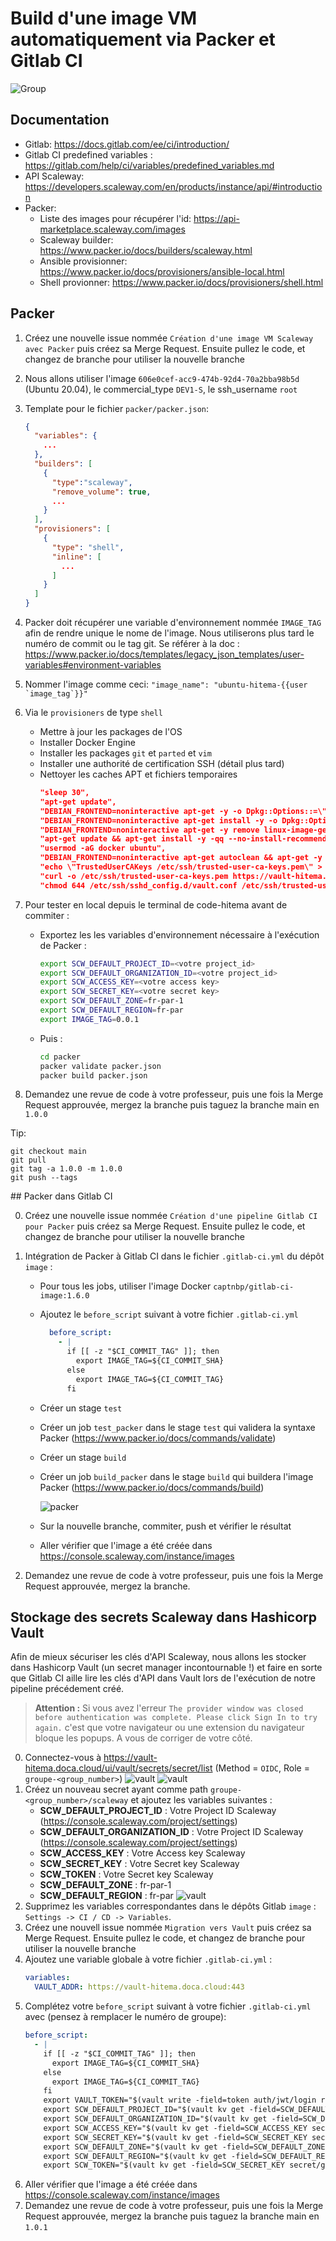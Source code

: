 # Build d'une image VM automatiquement via Packer et Gitlab CI

![Group](images/tp2.png)

## Documentation

*  Gitlab: https://docs.gitlab.com/ee/ci/introduction/
*  Gitlab CI predefined variables : https://gitlab.com/help/ci/variables/predefined_variables.md
*  API Scaleway: https://developers.scaleway.com/en/products/instance/api/#introduction
*  Packer:
   *  Liste des images pour récupérer l'id: https://api-marketplace.scaleway.com/images
   *  Scaleway builder: https://www.packer.io/docs/builders/scaleway.html
   *  Ansible provisionner: https://www.packer.io/docs/provisioners/ansible-local.html
   *  Shell provionner: https://www.packer.io/docs/provisioners/shell.html

## Packer

1. Créez une nouvelle issue nommée `Création d'une image VM Scaleway avec Packer` puis créez sa Merge Request. Ensuite pullez le code, et changez de branche pour utiliser la nouvelle branche
2. Nous allons utiliser l'image `606e0cef-acc9-474b-92d4-70a2bba98b5d` (Ubuntu 20.04), le commercial_type `DEV1-S`, le ssh_username `root`
3. Template pour le fichier `packer/packer.json`:

   ```json
   {
     "variables": {
       ...
     },
     "builders": [
       {
         "type":"scaleway",
         "remove_volume": true,
         ...
       }
     ],
     "provisioners": [
       {
         "type": "shell",
         "inline": [
           ...
         ]
       }
     ]
   }
   ```

4. Packer doit récupérer une variable d'environnement nommée `IMAGE_TAG` afin de rendre unique le nome de l'image. Nous utiliserons plus tard le numéro de commit ou le tag git. Se référer à la doc : https://www.packer.io/docs/templates/legacy_json_templates/user-variables#environment-variables
5. Nommer l'image comme ceci: `` "image_name": "ubuntu-hitema-{{user `image_tag`}}" ``
6. Via le `provisioners` de type `shell`
   - Mettre à jour les packages de l'OS
   - Installer Docker Engine
   - Installer les packages `git` et `parted` et `vim`
   - Installer une authorité de certification SSH (détail plus tard)
   - Nettoyer les caches APT et fichiers temporaires
     ```json
     "sleep 30",
     "apt-get update",
     "DEBIAN_FRONTEND=noninteractive apt-get -y -o Dpkg::Options::=\"--force-confdef\" -o Dpkg::Options::=\"--force-confold\" dist-upgrade",
     "DEBIAN_FRONTEND=noninteractive apt-get install -y -o Dpkg::Options::=\"--force-confdef\" -o Dpkg::Options::=\"--force-confold\" curl apt-transport-https linux-image-generic-hwe-20.04 linux-headers-generic-hwe-20.04 byobu git parted sudo vim",
     "DEBIAN_FRONTEND=noninteractive apt-get -y remove linux-image-generic",
     "apt-get update && apt-get install -y -qq --no-install-recommends docker.io python3-docker python3-psycopg2",
     "usermod -aG docker ubuntu",
     "DEBIAN_FRONTEND=noninteractive apt-get autoclean && apt-get -y autoremove && rm -rf /var/lib/apt/lists/*",
     "echo \"TrustedUserCAKeys /etc/ssh/trusted-user-ca-keys.pem\" > /etc/ssh/sshd_config.d/vault.conf",
     "curl -o /etc/ssh/trusted-user-ca-keys.pem https://vault-hitema.doca.cloud/v1/ssh/public_key",
     "chmod 644 /etc/ssh/sshd_config.d/vault.conf /etc/ssh/trusted-user-ca-keys.pem" 
     ```
7. Pour tester en local depuis le terminal de code-hitema avant de commiter :
   - Exportez les les variables d'environnement nécessaire à l'exécution de Packer :
     ```bash
     export SCW_DEFAULT_PROJECT_ID=<votre project_id>
     export SCW_DEFAULT_ORGANIZATION_ID=<votre project_id>
     export SCW_ACCESS_KEY=<votre access key>
     export SCW_SECRET_KEY=<votre secret key>
     export SCW_DEFAULT_ZONE=fr-par-1
     export SCW_DEFAULT_REGION=fr-par
     export IMAGE_TAG=0.0.1
     ```
   - Puis :
     ```bash
     cd packer
     packer validate packer.json
     packer build packer.json
     ```
8. Demandez une revue de code à votre professeur, puis une fois la Merge Request approuvée, mergez la branche puis taguez la branche main en `1.0.0`

Tip: 
```
git checkout main
git pull
git tag -a 1.0.0 -m 1.0.0
git push --tags
```

## Packer dans Gitlab CI

0. Créez une nouvelle issue nommée `Création d'une pipeline Gitlab CI pour Packer` puis créez sa Merge Request. Ensuite pullez le code, et changez de branche pour utiliser la nouvelle branche
1. Intégration de Packer à Gitlab CI dans le fichier `.gitlab-ci.yml` du dépôt `image` :
   - Pour tous les jobs, utiliser l'image Docker `captnbp/gitlab-ci-image:1.6.0`
   - Ajoutez le `before_script` suivant à votre fichier `.gitlab-ci.yml`
     ```yaml
       before_script:
         - |
           if [[ -z "$CI_COMMIT_TAG" ]]; then
             export IMAGE_TAG=${CI_COMMIT_SHA}
           else
             export IMAGE_TAG=${CI_COMMIT_TAG}
           fi
     ```
   - Créer un stage `test`
   - Créer un job `test_packer` dans le stage `test` qui validera la syntaxe Packer (https://www.packer.io/docs/commands/validate)
   - Créer un stage `build`
   - Créer un job `build_packer` dans le stage `build` qui buildera l'image Packer (https://www.packer.io/docs/commands/build)
      
      ![packer](images/packer.png)
   - Sur la nouvelle branche, commiter, push et vérifier le résultat
   - Aller vérifier que l'image a été créée dans https://console.scaleway.com/instance/images

2. Demandez une revue de code à votre professeur, puis une fois la Merge Request approuvée, mergez la branche.

## Stockage des secrets Scaleway dans Hashicorp Vault

Afin de mieux sécuriser les clés d'API Scaleway, nous allons les stocker dans Hashicorp Vault (un secret manager incontournable !) et faire en sorte que Gitlab CI aille lire les clés d'API dans Vault lors de l'exécution de notre pipeline précédement créé.

> **Attention :** Si vous avez l'erreur `The provider window was closed before authentication was complete. Please click Sign In to try again.` c'est que votre navigateur ou une extension du navigateur bloque les popups. A vous de corriger de votre côté.

0. Connectez-vous à https://vault-hitema.doca.cloud/ui/vault/secrets/secret/list (Method = `OIDC`, Role = `groupe-<group_number>`)
    ![vault](images/vault-2.png)
    ![vault](images/vault-0.png)
1. Créez un nouveau secret ayant comme path `groupe-<group_number>/scaleway` et ajoutez les variables suivantes :
   - **SCW_DEFAULT_PROJECT_ID** : Votre Project ID Scaleway (https://console.scaleway.com/project/settings)
   - **SCW_DEFAULT_ORGANIZATION_ID** : Votre Project ID Scaleway (https://console.scaleway.com/project/settings)
   - **SCW_ACCESS_KEY** : Votre Access key Scaleway
   - **SCW_SECRET_KEY** : Votre Secret key Scaleway
   - **SCW_TOKEN** : Votre Secret key Scaleway
   - **SCW_DEFAULT_ZONE** : fr-par-1
   - **SCW_DEFAULT_REGION** : fr-par
    ![vault](images/vault-1.png)
2. Supprimez les variables correspondantes dans le dépôts Gitlab `image` : `Settings -> CI / CD -> Variables`.
3. Créez une nouvell issue nommée `Migration vers Vault` puis créez sa Merge Request. Ensuite pullez le code, et changez de branche pour utiliser la nouvelle branche
4. Ajoutez une variable globale à votre fichier `.gitlab-ci.yml` :
   ```yaml
   variables:
     VAULT_ADDR: https://vault-hitema.doca.cloud:443
   ```
5. Complétez votre `before_script` suivant à votre fichier `.gitlab-ci.yml` avec (pensez à remplacer le numéro de groupe):
   ```yaml
   before_script:
     - |
       if [[ -z "$CI_COMMIT_TAG" ]]; then
         export IMAGE_TAG=${CI_COMMIT_SHA}
       else
         export IMAGE_TAG=${CI_COMMIT_TAG}
       fi
       export VAULT_TOKEN="$(vault write -field=token auth/jwt/login role=packer-groupe-${GROUP_NUMBER} token_ttl=30 jwt=$CI_JOB_JWT)"
       export SCW_DEFAULT_PROJECT_ID="$(vault kv get -field=SCW_DEFAULT_PROJECT_ID secret/groupe-${GROUP_NUMBER}/scaleway)"
       export SCW_DEFAULT_ORGANIZATION_ID="$(vault kv get -field=SCW_DEFAULT_PROJECT_ID secret/groupe-${GROUP_NUMBER}/scaleway)"
       export SCW_ACCESS_KEY="$(vault kv get -field=SCW_ACCESS_KEY secret/groupe-${GROUP_NUMBER}/scaleway)"
       export SCW_SECRET_KEY="$(vault kv get -field=SCW_SECRET_KEY secret/groupe-${GROUP_NUMBER}/scaleway)"
       export SCW_DEFAULT_ZONE="$(vault kv get -field=SCW_DEFAULT_ZONE secret/groupe-${GROUP_NUMBER}/scaleway)"
       export SCW_DEFAULT_REGION="$(vault kv get -field=SCW_DEFAULT_REGION secret/groupe-${GROUP_NUMBER}/scaleway)"
       export SCW_TOKEN="$(vault kv get -field=SCW_SECRET_KEY secret/groupe-${GROUP_NUMBER}/scaleway)"
     ```
6. Aller vérifier que l'image a été créée dans https://console.scaleway.com/instance/images
7. Demandez une revue de code à votre professeur, puis une fois la Merge Request approuvée, mergez la branche puis taguez la branche main en `1.0.1`
